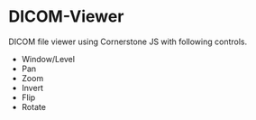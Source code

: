 # DICOM-Viewer

DICOM file viewer using Cornerstone JS with following controls.

- Window/Level
- Pan
- Zoom
- Invert
- Flip
- Rotate